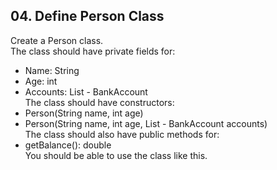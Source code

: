 ## 04. Define Person Class

Create a Person class.<br>
The class should have private fields for:
- Name: String
- Age: int
- Accounts: List - BankAccount<br>
The class should have constructors:
- Person(String name, int age)
- Person(String name, int age, List - BankAccount accounts)<br>
The class should also have public methods for:
- getBalance(): double <br>
You should be able to use the class like this.

